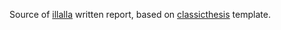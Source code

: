 Source of [illalla](https://github.com/daureg/illalla) written report, based
on [classicthesis](https://code.google.com/p/classicthesis/) template.
